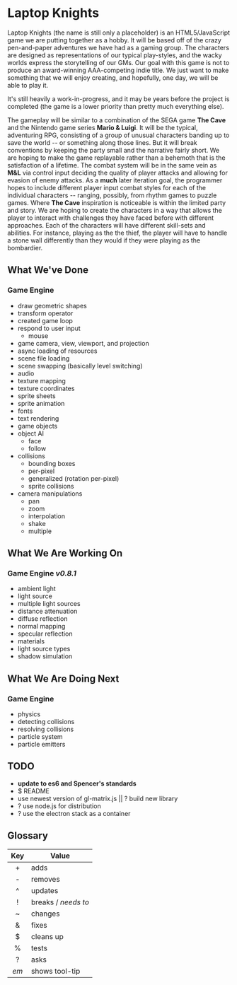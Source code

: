 # Laptop Knights
Laptop Knights (the name is still only a placeholder) is an HTML5/JavaScript
game we are putting together as a hobby. It will be based off of the crazy
pen-and-paper adventures we have had as a gaming group. The characters are
designed as representations of our typical play-styles, and the wacky worlds
express the storytelling of our GMs. Our goal with this game is not to produce
an award-winning AAA-competing indie title. We just want to make something that
we will enjoy creating, and hopefully, one day, we will be able to play it.

It's still heavily a work-in-progress, and it may be years before the project is
completed (the game is a lower priority than pretty much everything else).

The gameplay will be similar to a combination of the SEGA game __The Cave__ and
the Nintendo game series __Mario & Luigi__. It will be the typical, adventuring
RPG, consisting of a group of unusual characters banding up to save the world --
or something along those lines. But it will break conventions by keeping the
party small and the narrative fairly short. We are hoping to make the game
replayable rather than a behemoth that is the satisfaction of a lifetime. The
combat system will be in the same vein as __M&L__ via control input deciding the
quality of player attacks and allowing for evasion of enemy attacks. As a
__much__ later iteration goal, the programmer hopes to include different
player input combat styles for each of the individual characters -- ranging,
possibly, from rhythm games to puzzle games. Where __The Cave__ inspiration is
noticeable is within the limited party and story. We are hoping to create the
characters in a way that allows the player to interact with challenges they have
faced before with different approaches. Each of the characters will have
different skill-sets and abilities. For instance, playing as the the thief, the
player will have to handle a stone wall differently than they would if they were
playing as the bombardier.

## What We've Done
### Game Engine
* draw geometric shapes
* transform operator
* created game loop
* respond to user input
  * mouse
* game camera, view, viewport, and projection
* async loading of resources
* scene file loading
* scene swapping (basically level switching)
* audio
* texture mapping
* texture coordinates
* sprite sheets
* sprite animation
* fonts
* text rendering
* game objects
* object AI
  * face
  * follow
* collisions
  * bounding boxes
  * per-pixel
  * generalized (rotation per-pixel)
  * sprite collisions
* camera manipulations
  * pan
  * zoom
  * interpolation
  * shake
  * multiple

## What We Are Working On
### Game Engine <em title="matches book section">v0.8.1</em>
* ambient light
* light source
* multiple light sources
* distance attenuation
* diffuse reflection
* normal mapping
* specular reflection
* materials
* light source types
* shadow simulation

## What We Are Doing Next
### Game Engine
* physics
* detecting collisions
* resolving collisions
* particle system
* particle emitters

## TODO
* __update to es6 and Spencer's standards__
* $ README
* use newest version of gl-matrix.js || ? build new library
* ? use node.js for distribution
* ? use the electron stack as a container

## Glossary
| Key | Value     |
|:---:| --------- |
| \+  | adds      |
| \-  | removes   |
| ^   | updates   |
| !   | breaks / <em title="e.g. !$: needs to clean up">needs to</em> |
| ~   | changes   |
| &   | fixes     |
| $   | cleans up |
| %   | tests     |
| ?   | asks      |
| <em title="including this one">em</em>  | shows tool-tip |
